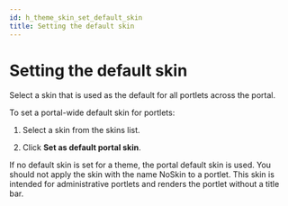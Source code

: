 ```yaml
---
id: h_theme_skin_set_default_skin
title: Setting the default skin
---
```


# Setting the default skin

Select a skin that is used as the default for all portlets across the portal.

To set a portal-wide default skin for portlets:

1.  Select a skin from the skins list.

2.  Click **Set as default portal skin**.


If no default skin is set for a theme, the portal default skin is used. You should not apply the skin with the name NoSkin to a portlet. This skin is intended for administrative portlets and renders the portlet without a title bar.

